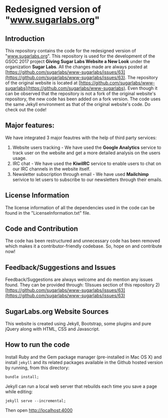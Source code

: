 # Redesigned version of "www.sugarlabs.org"

## Introduction
This repository contains the code for the redesigned version of "www.sugarlabs.org". This repository is used for the development of the GSOC 2017 project **Giving Sugar Labs Website a New Look** under the organization **Sugar Labs**. All the changes made are always posted at [https://github.com/sugarlabs/www-sugarlabs/issues/63](https://github.com/sugarlabs/www-sugarlabs/issues/63). The repository of the original website is located at [https://github.com/sugarlabs/www-sugarlabs](https://github.com/sugarlabs/www-sugarlabs). Even though it can be observed that the repository is not a fork of the original website's repository, the new code has been added on a fork version. The code uses the same Jekyll environment as that of the original website's code. Do check out the code! 

## Major features:
We have integrated 3 major feautres with the help of third party services:
1. Website users tracking - We have used the **Google Analytics** service to track user on the website and get a more detailed analysis on the users usage.
2. IRC chat - We have used the **KiwiIRC** service to enable users to chat on our IRC channels in the website itself.
3. Newsletter subscription through email - We have used **Mailchimp** serivice to let users to subscribe to our newsletters through their emails.

## License Information
The license information of all the dependencies used in the code can be found in the "LicenseInformation.txt" file.

## Code and Contribution
The code has been restructured and unnecessary code has been removed which makes it a contributor-friendly codebase. So, hope on and contribute now!

## Feedback/Suggestions and Issues
Feedback/Suggestions are always welcome and do mention any issues found. They can be provided through:
1)Issues section of this repository
2)[https://github.com/sugarlabs/www-sugarlabs/issues/63](https://github.com/sugarlabs/www-sugarlabs/issues/63)

## SugarLabs.org Website Sources
This website is created using Jekyll, Bootstrap, some plugins and pure jQuery along with HTML, CSS and Javascript.

## How to run the code
Install Ruby and the Gem package manager (pre-installed in Mac OS X) and install `jekyll` and its related packages available in the Github hosted version by running, from this directory:

    bundle install;

Jekyll can run a local web server that rebuilds each time you save a page while editing:

    jekyll serve --incremental;

Then open [http://localhost:4000](http://localhost:4000)

